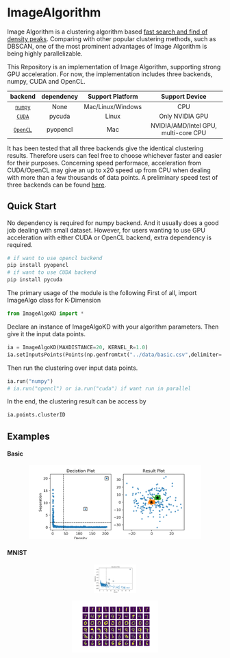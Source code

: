 # ImageAlgorithm


Image Algorithm is a clustering algorithm based [fast search and find of density peaks](http://science.sciencemag.org/content/344/6191/1492). 
Comparing with other popular clustering methods, such as DBSCAN,  one of the most prominent advantages of Image Algorithm is being highly parallelizable.

This Repository is an implementation of Image Algorithm, supporting strong GPU acceleration. For now, the implementation includes three backends, numpy, CUDA and OpenCL.

| backend | dependency | Support Platform | Support Device |
| :---: | :---: | :---: | :---: |
| [`numpy`](http://www.numpy.org) | None | Mac/Linux/Windows | CPU |
| [`CUDA`](https://en.wikipedia.org/wiki/CUDA) | pycuda | Linux | Only NVIDIA GPU |
| [`OpenCL`](https://en.wikipedia.org/wiki/OpenCL) | pyopencl | Mac | NVIDIA/AMD/Intel GPU, multi-core CPU |

It has been tested that all three backends give the identical clustering results. Therefore users can feel free to choose whichever faster and easier for their purposes. Concerning speed performace, acceleration from CUDA/OpenCL may give an up to x20 speed up from CPU when dealing with more than a few thousands of data points. A preliminary speed test of three backends can be found [here](https://galleryziheng.wordpress.com/2017/12/08/gpu-acceleration-of-imaging-algorithm).


## Quick Start
No dependency is required for numpy backend. And it usually does a good job dealing with small dataset. However, for users wanting to use GPU acceleration with either CUDA or OpenCL backend, extra dependency is required. 
```bash
# if want to use opencl backend
pip install pyopencl
# if want to use CUDA backend
pip install pycuda
```

The primary usage of the module is the following
First of all, import ImageAlgo class for K-Dimension
```python
from ImageAlgoKD import *
```

Declare an instance of ImageAlgoKD with your algorithm parameters. Then give it the input data points.
```python
ia = ImageAlgoKD(MAXDISTANCE=20, KERNEL_R=1.0)
ia.setInputsPoints(Points(np.genfromtxt("../data/basic.csv",delimiter=',')))
```

Then run the clustering over input data points.
```python
ia.run("numpy")
# ia.run("opencl") or ia.run("cuda") if want run in parallel
```

In the end, the clustering result can be access by
```python
ia.points.clusterID
```

## Examples

#### Basic
<p align=center><img width="80%" src="plots/basic.png" /></p>

#### MNIST
<p align=center><img width="20%" src="plots/mnist_decision.png" /></p> <p align=center><img width="40%" src="plots/mnist.png" /></p>
